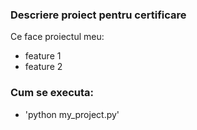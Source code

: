 ### Descriere proiect pentru certificare

Ce face proiectul meu:
- feature 1
- feature 2

### Cum se executa:

- 'python my_project.py'
